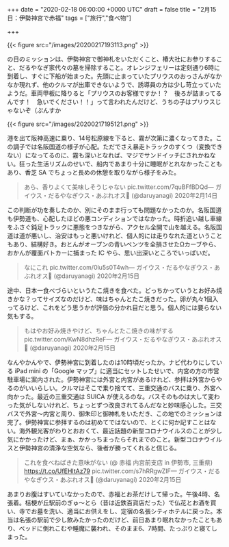
+++
date = "2020-02-18 06:00:00 +0000 UTC"
draft = false
title = "2月15日：伊勢神宮で赤福"
tags = ["旅行","食べ物"]

+++


{{< figure src="/images/20200217193113.png"  >}}

の日のミッションは、伊勢神宮で御神札をいただくこと、椿大社にお参りすること、だるやなぎ家代々の墓を掃除すること。オレンジフェリーは定刻通り6時に到着し、すぐに下船が始まった。先頭に止まっていたプリウスのおっさんがなかなか現れず、他のクルマが出庫できないようで、誘導員の方は少し苛立っていたようだ。車両甲板に降りると「プリウスのお客様ですか！？　後ろが詰まってるんです！　急いでください！！」って言われたんだけど、うちの子はプリウスじゃないぞ（ぷんすか

{{< figure src="/images/20200217195121.png"  >}}

港を出て阪神高速に乗り、14号松原線を下ると、霧が次第に濃くなってきた。この調子では名阪国道の様子が心配。ただでさえ暴走トラックのすくつ（変換できない）になってるのに、霧も深いとなれば、マジでサンドイッチにされかねない。狂った生活リズムのせいで、船内であまり十分に睡眠がとれなかったこともあり、香芝 SA でちょっと長めの休憩を取りながら様子をみた。

>あら、香りよくて美味しそうじゃない pic.twitter.com/7quBFfBDQd— ガイウス・だるやなぎウス・あぶれオス🍊 (@daruyanagi) 2020年2月14日<script async="" src="https://platform.twitter.com/widgets.js" charset="utf-8"></script>

この判断が功を奏したのか、別にそのまま行っても問題なかったのか。名阪国道も伊勢道も、心配したほどの悪コンディションではなかった。時折追い越し車線をふさぐ鈍足トラックに悪態をつきながら、アクセル全開で山を越える。名阪国道は道が悪いし、治安はもっと悪いけれど、個人的には走りなれた道ということもあり、結構好き。おとんがオープンの青いベンツを全損させたΩカーブやら、おかんが覆面パトカーに捕まった IC やら、思い出深いところでいっぱいだ。

>なにこれ pic.twitter.com/0lu5s0T4wh— ガイウス・だるやなぎウス・あぶれオス🍊 (@daruyanagi) 2020年2月15日<script async="" src="https://platform.twitter.com/widgets.js" charset="utf-8"></script>

途中、日本一食べづらいというたこ焼きを食べた。どっちかっていうとお好み焼きかな？ってサイズなのだけど、味はちゃんとたこ焼きだった。卵が丸々1個入ってるけど、これをどう思うかが評価の分かれ目だと思う。個人的には要らない気もする。

>もはやお好み焼きやけど、ちゃんとたこ焼きの味がする pic.twitter.com/KwN8dhzReF— ガイウス・だるやなぎウス・あぶれオス🍊 (@daruyanagi) 2020年2月15日<script async="" src="https://platform.twitter.com/widgets.js" charset="utf-8"></script>

なんやかんやで、伊勢神宮に到着したのは10時頃だったか。ナビ代わりにしている iPad mini の「Google マップ」に適当にセットしたせいで、内宮の方の市営駐車場に案内された。伊勢神宮には外宮と内宮があるけれど、参拝は外宮からやるのがいいらしい。クルマはそこで乗り捨てて、三重交通のバスに乗り、外宮へ向かった。最近の三重交通は SUICA が使えるのな。バスそのものは大して変わった気がしないけれど、ちょっとずつ改良されてるんだなと妙味感心した。三交バスで外宮～内宮と周り、御朱印と御神札をいただき、この地でのミッションは完了。伊勢神宮に参拝するのは初めてではないので、とくに何か記すことはない。海外観光客がわりとおおくて、最近話題の新型コロナウイルスのことが少し気にかかったけど、まぁ、かかっちまったらそれまでのこと。新型コロナウイルスと伊勢神宮の清浄な空気なら、後者が勝ってくれると信じる。

>これを食べねばきた意味がない (@ 赤福 内宮前支店 in 伊勢市, 三重県) https://t.co/UfEHItAz79 pic.twitter.com/s7hRRgwZIF— ガイウス・だるやなぎウス・あぶれオス🍊 (@daruyanagi) 2020年2月15日<script async="" src="https://platform.twitter.com/widgets.js" charset="utf-8"></script>

あまりお腹はすいていなかったので、赤福とお茶だけして帰った。午後4時、名張着。桔梗が丘駅前のぎゅ～とら（昔は近鉄百貨店だった）で仏花とお酒を買い、寺でお墓を洗い、適当にお供えをし、定宿の名張シティホテルに戻った。本当は名張の駅前で少し飲みたかったのだけど、前日あまり眠れなかったこともあり、ベッドに倒れこむや睡魔に襲われ、そのまま6、7時間、たっぷりと寝てしまった。



